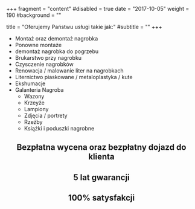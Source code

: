 +++
fragment = "content"
#disabled = true
date = "2017-10-05"
weight = 190
#background = ""

title = "Oferujemy Państwu usługi takie jak:"
#subtitle = ""
+++

- Montaż oraz demontaż nagrobka
- Ponowne montaże
- demontaż nagrobka do pogrzebu
- Brukarstwo przy nagrobku
- Czysczenie nagrobków
- Renowacja / malowanie liter na nagrobkach
- Liternictwo piaskowane / metaloplastyka / kute
- Ekshumacje
- Galanteria Nagroba
  - Wazony
  - Krzeyże
  - Lampiony
  - Zdjęcia / portrety
  - Rzeźby
  - Książki i poduszki nagrobne

<h2 style="text-align: center;">Bezpłatna wycena oraz bezpłatny dojazd do klienta</h2>
<h2 style="text-align: center;">5 lat gwarancji</h2>
<h2 style="text-align: center;">100% satysfakcji</h2>

